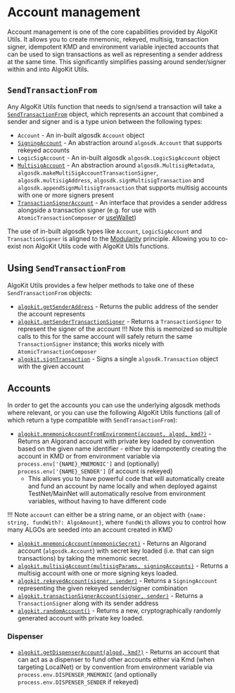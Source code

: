 # Account management

Account management is one of the core capabilities provided by AlgoKit Utils. It allows you to create mnemonic, rekeyed, multisig, transaction signer, idempotent KMD and environment variable injected accounts that can be used to sign transactions as well as representing a sender address at the same time. This significantly simplifies passing around sender/signer within and into AlgoKit Utils.

## `SendTransactionFrom`

Any AlgoKit Utils function that needs to sign/send a transaction will take a [`SendTransactionFrom`](../code/modules/types_transaction.md#sendtransactionfrom) object, which represents an account that combined a sender and signer and is a type union between the following types:

- `Account` - An in-built algosdk `Account` object
- [`SigningAccount`](../code/classes/types_account.SigningAccount.md) - An abstraction around `algosdk.Account` that supports rekeyed accounts
- `LogicSigAccount` - An in-built algosdk `algosdk.LogicSigAccount` object
- [`MultisigAccount`](../code/classes/types_account.MultisigAccount.md) - An abstraction around `algosdk.MultisigMetadata`, `algosdk.makeMultiSigAccountTransactionSigner`, `algosdk.multisigAddress`, `algosdk.signMultisigTransaction` and `algosdk.appendSignMultisigTransaction` that supports multisig accounts with one or more signers present
- [`TransactionSignerAccount`](../code/interfaces/types_account.TransactionSignerAccount.md) - An interface that provides a sender address alongside a transaction signer (e.g. for use with `AtomicTransactionComposer` or [useWallet](https://github.com/TxnLab/use-wallet))

The use of in-built algosdk types like `Account`, `LogicSigAccount` and `TransactionSigner` is aligned to the [Modularity](../index.md#core-principles) principle. Allowing you to co-exist non AlgoKit Utils code with AlgoKit Utils functions.

## Using `SendTransactionFrom`

AlgoKit Utils provides a few helper methods to take one of these `SendTransactionFrom` objects:

- [`algokit.getSenderAddress`](../code/modules/index.md#getsenderaddress) - Returns the public address of the sender the account represents
- [`algokit.getSenderTransactionSigner`](../code/modules/index.md#getsendertransactionsigner) - Returns a `TransactionSigner` to represent the signer of the account
!!! Note
    this is memoized so multiple calls to this for the same account will safely return the same `TransactionSigner` instance; this works nicely with `AtomicTransactionComposer`
- [`algokit.signTransaction`](../code/modules/index.md#signtransaction) - Signs a single `algosdk.Transaction` object with the given account

## Accounts

In order to get the accounts you can use the underlying algosdk methods where relevant, or you can use the following AlgoKit Utils functions (all of which return a type compatible with `SendTransactionFrom`):

- [`algokit.mnemonicAccountFromEnvironment(account, algod, kmd?)`](../code/modules/index.md#mnemonicaccountfromenvironment) - Returns an Algorand account with private key loaded by convention based on the given name identifier - either by idempotently creating the account in KMD or from environment variable via `process.env['{NAME}_MNEMONIC']` and (optionally) `process.env['{NAME}_SENDER']` (if account is rekeyed)
  - This allows you to have powerful code that will automatically create and fund an account by name locally and when deployed against TestNet/MainNet will automatically resolve from environment variables, without having to have different code
  
!!! Note
    `account` can either be a string name, or an object with `{name: string, fundWith?: AlgoAmount}`, where `fundWith` allows you to control how many ALGOs are seeded into an account created in KMD
- [`algokit.mnemonicAccount(mnemonicSecret)`](../code/modules/index.md#mnemonicaccount) - Returns an Algorand account (`algosdk.Account`) with secret key loaded (i.e. that can sign transactions) by taking the mnemonic secret.
- [`algokit.multisigAccount(multisigParams, signingAccounts)`](../code/modules/index.md#multisigaccount) - Returns a multisig account with one or more signing keys loaded.
- [`algokit.rekeyedAccount(signer, sender)`](../code/modules/index.md#rekeyedaccount) - Returns a `SigningAccount` representing the given rekeyed sender/signer combination
- [`algokit.transactionSignerAccount(signer, sender)`](../code/modules/index.md#transactionsigneraccount) - Returns a `TransactionSigner` along with its sender address
- [`algokit.randomAccount()`](../code/modules/index.md#randomaccount) - Returns a new, cryptographically randomly generated account with private key loaded.

### Dispenser

- [`algokit.getDispenserAccount(algod, kmd?)`](../code/modules/index.md#getdispenseraccount) - Returns an account that can act as a dispenser to fund other accounts either via Kmd (when targeting LocalNet) or by convention from environment variable via `process.env.DISPENSER_MNEMONIC` (and optionally `process.env.DISPENSER_SENDER` if rekeyed)
